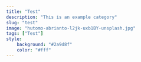 ```yaml
---
title: "Test"
description: "This is an example category"
slug: "test"
image: "hutomo-abrianto-l2jk-uxb1BY-unsplash.jpg"
tags: ["Test"]
style:
    background: "#2a9d8f"
    color: "#fff"
---
```

